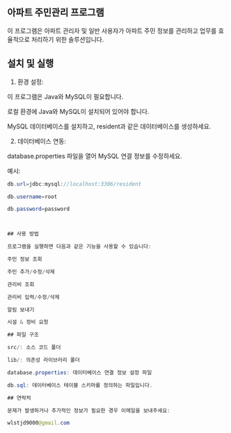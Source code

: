 ## 아파트 주민관리 프로그램

이 프로그램은 아파트 관리자 및 일반 사용자가 아파트 주민 정보를 관리하고 업무를 효율적으로 처리하기 위한 솔루션입니다.

## 설치 및 실행

1. 환경 설정:

이 프로그램은 Java와 MySQL이 필요합니다.

로컬 환경에 Java와 MySQL이 설치되어 있어야 합니다.

MySQL 데이터베이스를 설치하고, resident과 같은 데이터베이스를 생성하세요.

2. 데이터베이스 연동:

database.properties 파일을 열어 MySQL 연결 정보를 수정하세요.

예시:
```java
db.url=jdbc:mysql://localhost:3306/resident 

db.username=root

db.password=password



## 사용 방법

프로그램을 실행하면 다음과 같은 기능을 사용할 수 있습니다:

주민 정보 조회

주민 추가/수정/삭제

관리비 조회

관리비 입력/수정/삭제

알림 보내기

시설 & 정비 요청

## 파일 구조

src/: 소스 코드 폴더

lib/: 의존성 라이브러리 폴더

database.properties: 데이터베이스 연결 정보 설정 파일

db.sql: 데이터베이스 테이블 스키마를 정의하는 파일입니다.

## 연락처

문제가 발생하거나 추가적인 정보가 필요한 경우 이메일을 보내주세요: 

wlstjd9000@gmail.com

